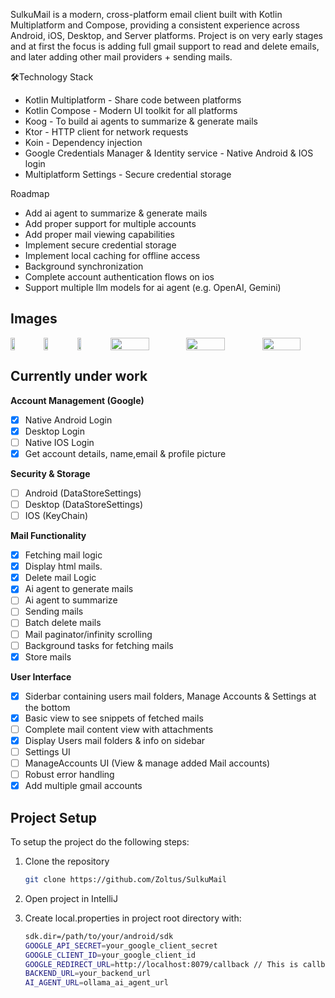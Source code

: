 SulkuMail is a modern, cross-platform email client built with Kotlin Multiplatform and Compose, providing a consistent experience across Android, iOS, Desktop, and Server platforms.
Project is on very early stages and at first the focus is adding full gmail support to read and delete emails, and later adding other mail providers + sending mails.

🛠Technology Stack
- Kotlin Multiplatform - Share code between platforms
- Kotlin Compose - Modern UI toolkit for all platforms
- Koog - To build ai agents to summarize & generate mails 
- Ktor - HTTP client for network requests
- Koin - Dependency injection
- Google Credentials Manager & Identity service - Native Android & IOS login
- Multiplatform Settings - Secure credential storage

Roadmap
- Add ai agent to summarize & generate mails
- Add proper support for multiple accounts
- Add proper mail viewing capabilities
- Implement secure credential storage
- Implement local caching for offline access
- Background synchronization
- Complete account authentication flows on ios
- Support multiple llm models for ai agent (e.g. OpenAI, Gemini)

## Images

<div style="display: flex; gap: 20px;">
   <img src="https://github.com/user-attachments/assets/f86cb548-6dd3-4d24-b117-159e74db3d45" width="20%">
   <img src="https://github.com/user-attachments/assets/a144c132-fc21-4dae-a560-f7ec74bd9347" width="20%">
   <img src="https://github.com/user-attachments/assets/3d0c0951-7963-44fd-a7b0-3e22259236d6" width="20%">
   <img src="https://github.com/user-attachments/assets/caec22b1-4fc6-48ef-a015-a4d9c13ef904" width="61%">
   <img src="https://github.com/user-attachments/assets/89965864-36b9-43c4-a267-e1b5a339e7b5" width="61%">
   <img src="https://github.com/user-attachments/assets/27765233-d84f-419c-ba38-02b0faa42370" width="61%">
</div>

## Currently under work
**Account Management (Google)**
  - [x] Native Android Login
  - [x] Desktop Login
  - [ ] Native IOS Login
  - [x] Get account details, name,email & profile picture

**Security & Storage**
  - [ ] Android (DataStoreSettings)
  - [ ] Desktop (DataStoreSettings)
  - [ ] IOS (KeyChain)

**Mail Functionality**
  - [X] Fetching mail logic
  - [X] Display html mails.
  - [X] Delete mail Logic
  - [X] Ai agent to generate mails
  - [ ] Ai agent to summarize
  - [ ] Sending mails
  - [ ] Batch delete mails
  - [ ] Mail paginator/infinity scrolling
  - [ ] Background tasks for fetching mails
  - [X] Store mails

**User Interface**
  - [X] Siderbar containing users mail folders, Manage Accounts & Settings at the bottom
  - [X] Basic view to see snippets of fetched mails
  - [ ] Complete mail content view with attachments
  - [X] Display Users mail folders & info on sidebar
  - [ ] Settings UI
  - [ ] ManageAccounts UI (View & manage added Mail accounts)
- [ ] Robust error handling
- [X] Add multiple gmail accounts

## Project Setup
To setup the project do the following steps:

1. Clone the repository
     ```sh
    git clone https://github.com/Zoltus/SulkuMail
   ```

2. Open project in IntelliJ
3. Create local.properties in project root directory with:
     ```sh
    sdk.dir=/path/to/your/android/sdk
    GOOGLE_API_SECRET=your_google_client_secret
    GOOGLE_CLIENT_ID=your_google_client_id
    GOOGLE_REDIRECT_URL=http://localhost:8079/callback // This is callback url for the jvm, jvm hosts own http server to receive google auth code, no need to change
    BACKEND_URL=your_backend_url
    AI_AGENT_URL=ollama_ai_agent_url
   ```

